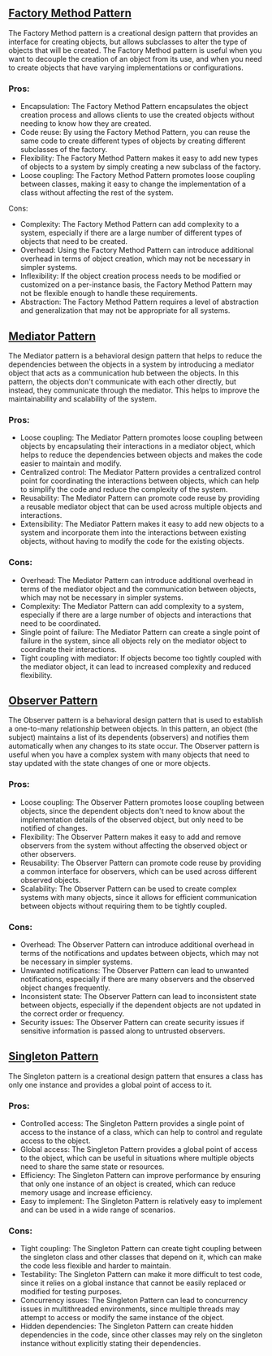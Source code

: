 ## [Factory Method Pattern](lib/factory_method/factory_method.dart)

The Factory Method pattern is a creational design pattern that provides an interface for creating objects, but allows subclasses to alter the type of objects that will be created. The Factory Method pattern is useful when you want to decouple the creation of an object from its use, and when you need to create objects that have varying implementations or configurations.

### Pros:

- Encapsulation: The Factory Method Pattern encapsulates the object creation process and allows clients to use the created objects without needing to know how they are created.
- Code reuse: By using the Factory Method Pattern, you can reuse the same code to create different types of objects by creating different subclasses of the factory.
- Flexibility: The Factory Method Pattern makes it easy to add new types of objects to a system by simply creating a new subclass of the factory.
- Loose coupling: The Factory Method Pattern promotes loose coupling between classes, making it easy to change the implementation of a class without affecting the rest of the system.

Cons:

- Complexity: The Factory Method Pattern can add complexity to a system, especially if there are a large number of different types of objects that need to be created.
- Overhead: Using the Factory Method Pattern can introduce additional overhead in terms of object creation, which may not be necessary in simpler systems.
- Inflexibility: If the object creation process needs to be modified or customized on a per-instance basis, the Factory Method Pattern may not be flexible enough to handle these requirements.
- Abstraction: The Factory Method Pattern requires a level of abstraction and generalization that may not be appropriate for all systems.

## [Mediator Pattern](lib/mediator/mediator.dart)

The Mediator pattern is a behavioral design pattern that helps to reduce the dependencies between the objects in a system by introducing a mediator object that acts as a communication hub between the objects. In this pattern, the objects don't communicate with each other directly, but instead, they communicate through the mediator. This helps to improve the maintainability and scalability of the system.

### Pros:

- Loose coupling: The Mediator Pattern promotes loose coupling between objects by encapsulating their interactions in a mediator object, which helps to reduce the dependencies between objects and makes the code easier to maintain and modify.
- Centralized control: The Mediator Pattern provides a centralized control point for coordinating the interactions between objects, which can help to simplify the code and reduce the complexity of the system.
- Reusability: The Mediator Pattern can promote code reuse by providing a reusable mediator object that can be used across multiple objects and interactions.
- Extensibility: The Mediator Pattern makes it easy to add new objects to a system and incorporate them into the interactions between existing objects, without having to modify the code for the existing objects.

### Cons:

- Overhead: The Mediator Pattern can introduce additional overhead in terms of the mediator object and the communication between objects, which may not be necessary in simpler systems.
- Complexity: The Mediator Pattern can add complexity to a system, especially if there are a large number of objects and interactions that need to be coordinated.
- Single point of failure: The Mediator Pattern can create a single point of failure in the system, since all objects rely on the mediator object to coordinate their interactions.
- Tight coupling with mediator: If objects become too tightly coupled with the mediator object, it can lead to increased complexity and reduced flexibility.

## [Observer Pattern](lib/observer/observer.dart)

The Observer pattern is a behavioral design pattern that is used to establish a one-to-many relationship between objects. In this pattern, an object (the subject) maintains a list of its dependents (observers) and notifies them automatically when any changes to its state occur. The Observer pattern is useful when you have a complex system with many objects that need to stay updated with the state changes of one or more objects.

### Pros:

- Loose coupling: The Observer Pattern promotes loose coupling between objects, since the dependent objects don't need to know about the implementation details of the observed object, but only need to be notified of changes.
- Flexibility: The Observer Pattern makes it easy to add and remove observers from the system without affecting the observed object or other observers.
- Reusability: The Observer Pattern can promote code reuse by providing a common interface for observers, which can be used across different observed objects.
- Scalability: The Observer Pattern can be used to create complex systems with many objects, since it allows for efficient communication between objects without requiring them to be tightly coupled.

### Cons:

- Overhead: The Observer Pattern can introduce additional overhead in terms of the notifications and updates between objects, which may not be necessary in simpler systems.
- Unwanted notifications: The Observer Pattern can lead to unwanted notifications, especially if there are many observers and the observed object changes frequently.
- Inconsistent state: The Observer Pattern can lead to inconsistent state between objects, especially if the dependent objects are not updated in the correct order or frequency.
- Security issues: The Observer Pattern can create security issues if sensitive information is passed along to untrusted observers.

## [Singleton Pattern](lib/singleton/singleton.dart)

The Singleton pattern is a creational design pattern that ensures a class has only one instance and provides a global point of access to it.

### Pros:

- Controlled access: The Singleton Pattern provides a single point of access to the instance of a class, which can help to control and regulate access to the object.
- Global access: The Singleton Pattern provides a global point of access to the object, which can be useful in situations where multiple objects need to share the same state or resources.
- Efficiency: The Singleton Pattern can improve performance by ensuring that only one instance of an object is created, which can reduce memory usage and increase efficiency.
- Easy to implement: The Singleton Pattern is relatively easy to implement and can be used in a wide range of scenarios.

### Cons:

- Tight coupling: The Singleton Pattern can create tight coupling between the singleton class and other classes that depend on it, which can make the code less flexible and harder to maintain.
- Testability: The Singleton Pattern can make it more difficult to test code, since it relies on a global instance that cannot be easily replaced or modified for testing purposes.
- Concurrency issues: The Singleton Pattern can lead to concurrency issues in multithreaded environments, since multiple threads may attempt to access or modify the same instance of the object.
- Hidden dependencies: The Singleton Pattern can create hidden dependencies in the code, since other classes may rely on the singleton instance without explicitly stating their dependencies.
